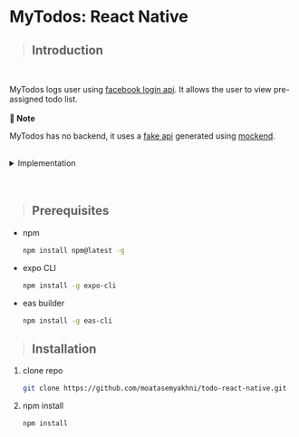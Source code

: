 # MyTodos: React Native

>## Introduction
<br>

MyTodos logs user using [facebook login api](https://developers.facebook.com/docs/facebook-login/). It allows the user to view pre-assigned todo list.
<br><br>
**:loudspeaker: Note**
<br>

MyTodos has no backend, it uses a [fake api](https://my-json-server.typicode.com/moatasemyakhni/mockjson/db) generated using [mockend](https://mockend.com/).
<br><br>
<details>
    <summary> Implementation</summary> -->
| Login | Signup| Setting
| -----------------| -----| ----|
| <img src="./readme/Login.jpg" height="500" width="250" alt="RunCode" />| <img src="./readme/Signup.jpg" height="500" width="250" alt="RunCode" />|<img src="./readme/Setting.jpg" height="500" width="250" alt="RunCode" />|

| Todo List | Details
| -----------------| -----|
| <img src="./readme/Todo.jpg" height="500" width="250" alt="RunCode" />| <img src="./readme/Details.jpg" height="500" width="250" alt="RunCode" />|

</details>
<br><br>

>## Prerequisites

* npm
  ```sh
  npm install npm@latest -g
  ```
* expo CLI
   ```sh
   npm install -g expo-cli
   ```
* eas builder
    ```sh
    npm install -g eas-cli
    ```

>## Installation
1. clone repo
    ```sh
    git clone https://github.com/moatasemyakhni/todo-react-native.git
    ```
2. npm install
    ```sh
    npm install
    ```

